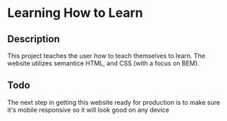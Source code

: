 # Learning How to Learn

## Description

This project teaches the user how to teach themselves to learn. The website utilizes semantice HTML, and CSS (with a focus on BEM).

## Todo

The next step in getting this website ready for production is to make sure it's mobile responsive so it will look good on any device
